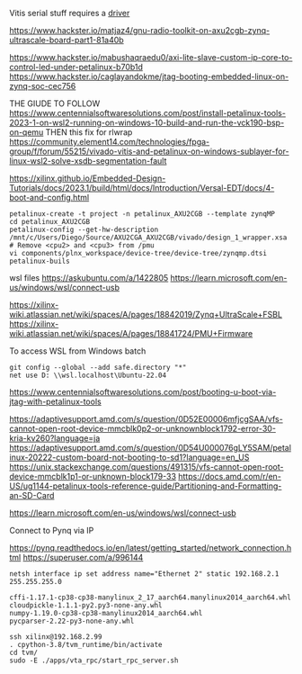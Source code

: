Vitis serial stuff requires a [driver](https://www.silabs.com/documents/public/software/CP210x_Windows_Drivers.zip)

https://www.hackster.io/matjaz4/gnu-radio-toolkit-on-axu2cgb-zynq-ultrascale-board-part1-81a40b

https://www.hackster.io/mabushaqraedu0/axi-lite-slave-custom-ip-core-to-control-led-under-petalinux-b70b1d
https://www.hackster.io/caglayandokme/jtag-booting-embedded-linux-on-zynq-soc-cec756

THE GIUDE TO FOLLOW
https://www.centennialsoftwaresolutions.com/post/install-petalinux-tools-2023-1-on-wsl2-running-on-windows-10-build-and-run-the-vck190-bsp-on-qemu
THEN this fix for rlwrap
https://community.element14.com/technologies/fpga-group/f/forum/55215/vivado-vitis-and-petalinux-on-windows-sublayer-for-linux-wsl2-solve-xsdb-segmentation-fault


https://xilinx.github.io/Embedded-Design-Tutorials/docs/2023.1/build/html/docs/Introduction/Versal-EDT/docs/4-boot-and-config.html
```
petalinux-create -t project -n petalinux_AXU2CGB --template zynqMP
cd petalinux_AXU2CGB
petalinux-config --get-hw-description /mnt/c/Users/Diego/Source/AXU2CGA_AXU2CGB/vivado/design_1_wrapper.xsa
# Remove <cpu2> and <cpu3> from /pmu
vi components/plnx_workspace/device-tree/device-tree/zynqmp.dtsi
petalinux-buils
```

wsl files
https://askubuntu.com/a/1422805
https://learn.microsoft.com/en-us/windows/wsl/connect-usb


https://xilinx-wiki.atlassian.net/wiki/spaces/A/pages/18842019/Zynq+UltraScale+FSBL
https://xilinx-wiki.atlassian.net/wiki/spaces/A/pages/18841724/PMU+Firmware


To access WSL from Windows batch
```
git config --global --add safe.directory "*"
net use D: \\wsl.localhost\Ubuntu-22.04
```

https://www.centennialsoftwaresolutions.com/post/booting-u-boot-via-jtag-with-petalinux-tools

https://adaptivesupport.amd.com/s/question/0D52E00006mfjcgSAA/vfs-cannot-open-root-device-mmcblk0p2-or-unknownblock1792-error-30-kria-kv260?language=ja
https://adaptivesupport.amd.com/s/question/0D54U000076gLY5SAM/petalinux-20222-custom-board-not-booting-to-sd1?language=en_US
https://unix.stackexchange.com/questions/491315/vfs-cannot-open-root-device-mmcblk1p1-or-unknown-block179-33
https://docs.amd.com/r/en-US/ug1144-petalinux-tools-reference-guide/Partitioning-and-Formatting-an-SD-Card

https://learn.microsoft.com/en-us/windows/wsl/connect-usb

Connect to Pynq via IP

https://pynq.readthedocs.io/en/latest/getting_started/network_connection.html
https://superuser.com/a/996144
```
netsh interface ip set address name="Ethernet 2" static 192.168.2.1 255.255.255.0
```

```
cffi-1.17.1-cp38-cp38-manylinux_2_17_aarch64.manylinux2014_aarch64.whl
cloudpickle-1.1.1-py2.py3-none-any.whl
numpy-1.19.0-cp38-cp38-manylinux2014_aarch64.whl
pycparser-2.22-py3-none-any.whl

ssh xilinx@192.168.2.99
. cpython-3.8/tvm_runtime/bin/activate
cd tvm/
sudo -E ./apps/vta_rpc/start_rpc_server.sh
```
